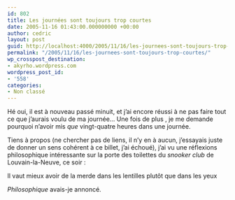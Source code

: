 ```yaml
---
id: 802
title: Les journées sont toujours trop courtes
date: 2005-11-16 01:43:00.000000000 +00:00
author: cedric
layout: post
guid: http://localhost:4000/2005/11/16/les-journees-sont-toujours-trop-courtes.html
permalink: "/2005/11/16/les-journees-sont-toujours-trop-courtes/"
wp_crosspost_destination:
- akyrho.wordpress.com
wordpress_post_id:
- '558'
categories:
- Non classé
---
```

Hé oui, il est à nouveau passé minuit, et j’ai encore réussi à ne pas faire tout ce que j’aurais voulu de ma journée… Une fois de plus , je me demande pourquoi n’avoir mis _que_ vingt-quatre heures dans une journée.

Tiens à propos (ne chercher pas de liens, il n’y en à aucun, j’essayais juste de donner un sens cohérent à ce billet, j’ai échoué), j’ai vu une réflexions philosophique intéressante sur la porte des toilettes du _snooker club_ de Louvain-la-Neuve, ce soir :

Il vaut mieux avoir de la merde dans les lentilles plutôt que dans les yeux

_Philosophique_ avais-je annoncé.